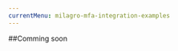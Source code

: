 ```yaml
---
currentMenu: milagro-mfa-integration-examples
---
```


<div id="generated-toc" class="generate_from_h2"></div>


##Comming soon